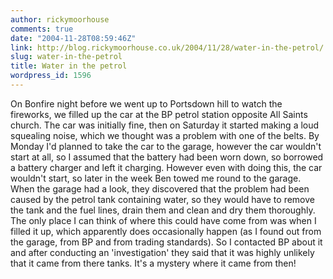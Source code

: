```yaml
---
author: rickymoorhouse
comments: true
date: "2004-11-28T08:59:46Z"
link: http://blog.rickymoorhouse.co.uk/2004/11/28/water-in-the-petrol/
slug: water-in-the-petrol
title: Water in the petrol
wordpress_id: 1596
---
```


On Bonfire night before we went up to Portsdown hill to watch the fireworks, we filled up the car at the BP petrol station opposite All Saints church. The car was initially fine, then on Saturday it started making a loud squealing noise, which we thought was a problem with one of the belts. By Monday I'd planned to take the car to the garage, however the car wouldn't start at all, so I assumed that the battery had been worn down, so borrowed a battery charger and left it charging. However even with doing this, the car wouldn't start, so later in the week Ben towed me round to the garage.  When the garage had a look, they discovered that the problem had been caused by the petrol tank containing water, so they would have to remove the tank and the fuel lines, drain them and clean and dry them thoroughly. The only place I can think of where this could have come from was when I filled it up, which apparently does occasionally happen (as I found out from the garage, from BP and from trading standards). So I contacted BP about it and after conducting an 'investigation' they said that it was highly unlikely that it came from there tanks. It's a mystery where it came from then!
